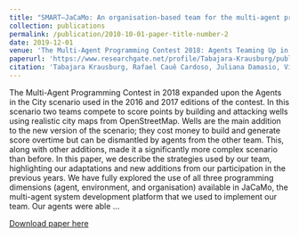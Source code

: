 ```yaml
---
title: "SMART–JaCaMo: An organisation-based team for the multi-agent programming contest"
collection: publications
permalink: /publication/2010-10-01-paper-title-number-2
date: 2019-12-01
venue: 'The Multi-Agent Programming Contest 2018: Agents Teaming Up in an Urban Environment 13'
paperurl: 'https://www.researchgate.net/profile/Tabajara-Krausburg/publication/338916897_SMART-JaCaMo_An_Organisation-Based_Team_for_the_Multi-Agent_Programming_Contest/links/6121f3870c2bfa282a60519a/SMART-JaCaMo-An-Organisation-Based-Team-for-the-Multi-Agent-Programming-Contest.pdf'
citation: 'Tabajara Krausburg, Rafael Cauê Cardoso, Juliana Damasio, Vitor Peres, Giovani P Farias, Débora Cristina Engelmann, Jomi Fred Hübner, Rafael H Bordini (2019). &quot;SMART–JaCaMo: An organisation-based team for the multi-agent programming contes.&quot; <i>Springer International Publishing</i>. 1(2).'
---
```

The Multi-Agent Programming Contest in 2018 expanded upon the Agents in the City scenario used in the 2016 and 2017 editions of the contest. In this scenario two teams compete to score points by building and attacking wells using realistic city maps from OpenStreetMap. Wells are the main addition to the new version of the scenario; they cost money to build and generate score overtime but can be dismantled by agents from the other team. This, along with other additions, made it a significantly more complex scenario than before. In this paper, we describe the strategies used by our team, highlighting our adaptations and new additions from our participation in the previous years. We have fully explored the use of all three programming dimensions (agent, environment, and organisation) available in JaCaMo, the multi-agent system development platform that we used to implement our team. Our agents were able …

[Download paper here](https://www.researchgate.net/profile/Tabajara-Krausburg/publication/338916897_SMART-JaCaMo_An_Organisation-Based_Team_for_the_Multi-Agent_Programming_Contest/links/6121f3870c2bfa282a60519a/SMART-JaCaMo-An-Organisation-Based-Team-for-the-Multi-Agent-Programming-Contest.pd)
